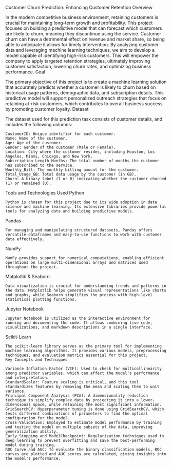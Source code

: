 Customer Churn Prediction: Enhancing Customer Retention
Overview

In the modern competitive business environment, retaining customers is crucial for maintaining long-term growth and profitability. This project focuses on building a predictive model that can forecast which customers are likely to churn, meaning they discontinue using the service. Customer churn can have a detrimental effect on revenue and market share, so being able to anticipate it allows for timely intervention. By analyzing customer data and leveraging machine learning techniques, we aim to develop a model capable of identifying high-risk customers. This will empower the company to apply targeted retention strategies, ultimately improving customer satisfaction, lowering churn rates, and optimizing business performance.
Goal

The primary objective of this project is to create a machine learning solution that accurately predicts whether a customer is likely to churn based on historical usage patterns, demographic data, and subscription details. This predictive model will support personalized outreach strategies that focus on retaining at-risk customers, which contributes to overall business success by promoting customer loyalty.
Dataset

The dataset used for this prediction task consists of customer details, and includes the following columns:

    CustomerID: Unique identifier for each customer.
    Name: Name of the customer.
    Age: Age of the customer.
    Gender: Gender of the customer (Male or Female).
    Location: City where the customer resides, including Houston, Los Angeles, Miami, Chicago, and New York.
    Subscription_Length_Months: The total number of months the customer has subscribed to the service.
    Monthly_Bill: The monthly billing amount for the customer.
    Total_Usage_GB: Total data usage by the customer (in GB).
    Churn: A binary label (1 or 0) indicating whether the customer churned (1) or remained (0).
Tools and Technologies Used
Python

    Python is chosen for this project due to its wide adoption in data science and machine learning. Its extensive libraries provide powerful tools for analyzing data and building predictive models.

Pandas

    For managing and manipulating structured datasets, Pandas offers versatile dataframes and easy-to-use functions to work with customer data effectively.

NumPy

    NumPy provides support for numerical computations, enabling efficient operations on large multi-dimensional arrays and matrices used throughout the project.

Matplotlib & Seaborn

    Data visualization is crucial for understanding trends and patterns in the data. Matplotlib helps generate visual representations like charts and graphs, while Seaborn simplifies the process with high-level statistical plotting functions.

Jupyter Notebook

    Jupyter Notebook is utilized as the interactive environment for running and documenting the code. It allows combining live code, visualizations, and markdown descriptions in a single interface.

Scikit-Learn

    The scikit-learn library serves as the primary tool for implementing machine learning algorithms. It provides various models, preprocessing techniques, and evaluation metrics essential for this project.
    Key Concepts and Techniques

    Variance Inflation Factor (VIF): Used to check for multicollinearity among predictor variables, which can affect the model's performance and interpretation.
    StandardScaler: Feature scaling is critical, and this tool standardizes features by removing the mean and scaling them to unit variance.
    Principal Component Analysis (PCA): A dimensionality reduction technique to simplify complex data by projecting it into a lower-dimensional space, while retaining the most significant information.
    GridSearchCV: Hyperparameter tuning is done using GridSearchCV, which tests different combinations of parameters to find the optimal configuration for the model.
    Cross-Validation: Employed to estimate model performance by training and testing the model on multiple subsets of the data, improving generalization ability.
    Early Stopping and ModelCheckpoint: Regularization techniques used in deep learning to prevent overfitting and save the best-performing model during training.
    ROC Curve and AUC: To evaluate the binary classification models, ROC curves are plotted and AUC scores are calculated, giving insights into the model's performance.
